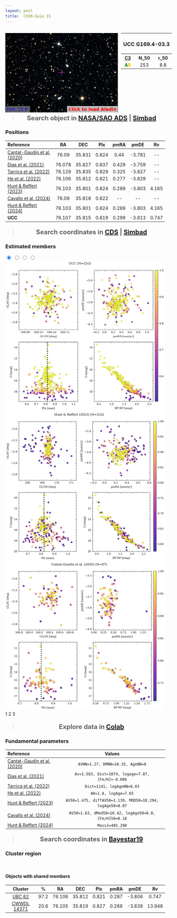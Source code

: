 ```yaml
---
layout: post
title:  COIN-Gaia 15
---
```

<div style="display: flex; justify-content: space-between; width:720px;height:250px">
<div style="text-align: center;">

<!-- Static image + data attributes for FOV and target -->
<img id="aladin_img"
     data-umami-event="aladin_load"
     src="https://raw.githubusercontent.com/ucc23/Q2N/main/plots/coingaia15_aladin.webp"
     alt="Click to load Aladin Lite" 
     style="width:355px;height:250px; cursor: pointer;"
     data-fov="0.293" 
     data-target="76.107 35.815"/>
<!-- Div to contain Aladin Lite viewer -->
<div id="aladin-lite-div" style="width:355px;height:250px;display:none;"></div>
<!-- Aladin Lite script (will be loaded after the image is clicked) -->
<script src="{{ site.baseurl }}/scripts/aladin_load.js"></script>

</div>
<!-- Left block -->

<table style="width:355px;height:250px;">
  <!-- Row 1 (title) -->
  <tr>
    <td colspan="5"><h3>UCC G169.4-03.3</h3></td>
  </tr>
  <!-- Row 2 -->
  <tr>
    <th style="text-align: center;"><a href="https://ucc.ar/faq#what-is-the-c3-parameter" title="Combined class">C3</a></th>
    <th style="text-align: center;"><div title="Stars with membership probability >50%">N_50</div></th>
    <th style="text-align: center;"><div title="Radius that contains half the members [arcmin]">r_50</div></th>
  </tr>
  <!-- Row 3 -->
  <tr>
    <td style="text-align: center;"><span style="color: green; font-weight: bold;">A</span><span style="color: #FFC300; font-weight: bold;">B</span></td>
    <td style="text-align: center;">253</td>
    <td style="text-align: center;">8.8</td>
  </tr>
</table>
</div>

> <p style="text-align:center; font-weight: bold; font-size:20px">Search object in <a data-umami-event="nasa_search" href="https://ui.adsabs.harvard.edu/search/q=%20collection%3Aastronomy%20body%3A%22COIN-Gaia%2015%22&sort=date%20desc%2C%20bibcode%20desc&p_=0" target="_blank">NASA/SAO ADS</a> | <a data-umami-event="simbad_search" href="https://simbad.cds.unistra.fr/simbad/sim-id-refs?Ident=coingaia15" target="_blank">Simbad</a></p>


### Positions

| Reference    | RA    | DEC   | Plx  | pmRA  | pmDE   |  Rv  |
| :---         | :---: | :---: | :---: | :---: | :---: | :---: |
|[Cantat-Gaudin et al. (2020)](https://ui.adsabs.harvard.edu/abs/2020A%26A...640A...1C) | 76.09 | 35.831 | 0.824 | 0.44 | -3.781 | -- |
|[Dias et al. (2021)](https://ui.adsabs.harvard.edu/abs/2021MNRAS.504..356D) | 76.078 | 35.827 | 0.837 | 0.429 | -3.759 | -- |
|[Tarricq et al. (2022)](https://ui.adsabs.harvard.edu/abs/2022A%26A...659A..59T) | 76.129 | 35.835 | 0.829 | 0.325 | -3.827 | -- |
|[He et al. (2022)](https://ui.adsabs.harvard.edu/abs/2022ApJS..262....7H) | 76.106 | 35.812 | 0.821 | 0.277 | -3.829 | -- |
|[Hunt & Reffert (2023)](https://ui.adsabs.harvard.edu/abs/2023A%26A...673A.114H) | 76.103 | 35.801 | 0.824 | 0.289 | -3.803 | 4.165 |
|[Cavallo et al. (2024)](https://ui.adsabs.harvard.edu/abs/2024AJ....167...12C) | 76.09 | 35.818 | 0.822 | -- | -- | -- |
|[Hunt & Reffert (2024)](https://ui.adsabs.harvard.edu/abs/2024A%26A...686A..42H) | 76.103 | 35.801 | 0.824 | 0.289 | -3.803 | 4.165 |
| **UCC** |76.107 | 35.815 | 0.819 | 0.299 | -3.813 | 0.747 |

> <p style="text-align:center; font-weight: bold; font-size:20px">Search coordinates in <a data-umami-event="cds_coord_search" href="https://cdsportal.u-strasbg.fr/?target=76.107,+35.815" target="_blank">CDS</a> | <a data-umami-event="simbad_coord_search" href="https://simbad.cds.unistra.fr/mobile/object_list.html?coord=76.107%2035.815&output=json&radius=5&userEntry=coingaia15" target="_blank">Simbad</a></p>

### Estimated members

<div class="carousel">
<input type="radio" name="radio-btn" id="slide1" checked>
<input type="radio" name="radio-btn" id="slide1">
<input type="radio" name="radio-btn" id="slide2">
<input type="radio" name="radio-btn" id="slide3">
<div class="slides">
<div class="slide">
<a href="https://raw.githubusercontent.com/ucc23/Q2N/main/plots/UCC/coingaia15.webp" target="_blank">
<img src="https://raw.githubusercontent.com/ucc23/Q2N/main/plots/UCC/coingaia15.webp" alt="COIN-Gaia 15 UCC">
</a>
</div>
<div class="slide">
<a href="https://raw.githubusercontent.com/ucc23/Q2N/main/plots/HUNT23/coingaia15.webp" target="_blank">
<img src="https://raw.githubusercontent.com/ucc23/Q2N/main/plots/HUNT23/coingaia15.webp" alt="COIN-Gaia 15 HUNT23">
</a>
</div>
<div class="slide">
<a href="https://raw.githubusercontent.com/ucc23/Q2N/main/plots/CANTAT20/coingaia15.webp" target="_blank">
<img src="https://raw.githubusercontent.com/ucc23/Q2N/main/plots/CANTAT20/coingaia15.webp" alt="COIN-Gaia 15 CANTAT20">
</a>
</div>
</div>
<div class="indicators">
<label for="slide1">1</label>
<label for="slide2">2</label>
<label for="slide3">3</label>
</div>
</div>


> <p style="text-align:center; font-weight: bold; font-size:20px">Explore data in <a data-umami-event="colab" href="https://colab.research.google.com/github/ucc23/ucc/blob/main/assets/notebook.ipynb" target="_blank">Colab</a></p>


### Fundamental parameters

| Reference |  Values |
| :---      |  :---:  |
| [Cantat-Gaudin et al. (2020)](https://ui.adsabs.harvard.edu/abs/2020A%26A...640A...1C) | `AVNN=1.27, DMNN=10.35, AgeNN=8` |
| [Dias et al. (2021)](https://ui.adsabs.harvard.edu/abs/2021MNRAS.504..356D) | `Av=1.583, Dist=1074, logage=7.87, [Fe/H]=-0.008` |
| [Tarricq et al. (2022)](https://ui.adsabs.harvard.edu/abs/2022A%26A...659A..59T) | `Dist=1141, logAgeNN=8.03` |
| [He et al. (2022)](https://ui.adsabs.harvard.edu/abs/2022ApJS..262....7H) | `A0=1.8, logAge=7.65` |
| [Hunt & Reffert (2023)](https://ui.adsabs.harvard.edu/abs/2023A%26A...673A.114H) | `AV50=1.475, diffAV50=1.139, MOD50=10.294, logAge50=8.07` |
| [Cavallo et al. (2024)](https://ui.adsabs.harvard.edu/abs/2024AJ....167...12C) | `AV50=1.63, dMod50=10.42, logAge50=8.0, [Fe/H]50=0.18` |
| [Hunt & Reffert (2024)](https://ui.adsabs.harvard.edu/abs/2024A%26A...686A..42H) | `MassJ=485.298` |

> <p style="text-align:center; font-weight: bold; font-size:20px">Search coordinates in <a data-umami-event="bayestar" href="http://argonaut.skymaps.info/query?lon=169.434%20&lat=-3.331&coordsys=gal&mapname=bayestar2019" target="_blank">Bayestar19</a></p>


### Cluster region

<html lang="en">
  <body>
    <center>
    <div id="plot-params"
         data-oc-name="coingaia15"
         data-ra-center="76.09"
         data-dec-center="35.83"
         data-rad-deg="8.8"
         data-plx="0.819">
    </div>
    <div id="plot-container">
        <div id="plot"></div>
    </div>
    <script defer type="module" src="{{ site.baseurl }}/scripts/radec_scatter.js"></script>
    </center>
  </body>
</html>
<br>


#### Objects with shared members

| Cluster | <span title="Percentage of members that this OC shares with the ones listed">%</span>   | RA   | DEC   | Plx   | pmRA  | pmDE  | Rv    |
| :---:   | :-: |:---: | :---: | :---: | :---: | :---: | :---: |
|[UBC 62](/_clusters/ubc62/)| 97.2 | 76.106 | 35.812 | 0.821 | 0.287 | -3.806 | 0.747 |
|[CWWDL 14371](/_clusters/cwwdl14371/)| 20.6 | 76.105 | 35.819 | 0.827 | 0.268 | -3.839 | 13.946 |